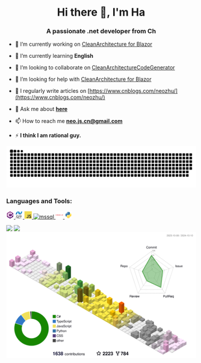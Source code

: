
<h1 align="center">Hi there 👋, I'm Ha</h1>
<h3 align="center">A passionate .net developer from Ch</h3>


- 🔭 I’m currently working on [CleanArchitecture for Blazor](https://github.com/neozhu/CleanArchitectureWithBlazorServer)

- 🌱 I’m currently learning **English**

- 👯 I’m looking to collaborate on [CleanArchitectureCodeGenerator](https://github.com/neozhu/CleanArchitectureCodeGenerator)

- 🤝 I’m looking for help with [CleanArchitecture for Blazor](https://github.com/neozhu/CleanArchitectureWithBlazorServer)

- 📝 I regularly write articles on [https://www.cnblogs.com/neozhu/](https://www.cnblogs.com/neozhu/)

- 💬 Ask me about [**here**](https://github.com/neozhu/neozhu/issues)

- 📫 How to reach me **neo.js.cn@gmail.com**

- ⚡ **I think I am rational guy.**

<picture>
  <source
    media="(prefers-color-scheme: dark)"
    srcset="https://raw.githubusercontent.com/neozhu/neozhu/output/github-contribution-grid-snake-dark.svg"
  />
  <source
    media="(prefers-color-scheme: light)"
    srcset="https://raw.githubusercontent.com/neozhu/neozhu/output/github-contribution-grid-snake.svg"
  />
  <img
    alt="github contribution grid snake animation"
    src="https://raw.githubusercontent.com/neozhu/neozhu/output/github-contribution-grid-snake.svg"
  />
</picture>



<h3 align="left">Languages and Tools:</h3>

<a href="https://www.w3schools.com/cs/" target="_blank"> <img src="https://raw.githubusercontent.com/devicons/devicon/master/icons/csharp/csharp-original.svg" alt="csharp" width="20" height="20"/> </a> 
<a href="https://dotnet.microsoft.com/" target="_blank"> <img src="https://raw.githubusercontent.com/devicons/devicon/master/icons/dot-net/dot-net-original-wordmark.svg" alt="dotnet" width="20" height="20"/> </a>
 <a href="https://developer.mozilla.org/en-US/docs/Web/JavaScript" target="_blank"> <img src="https://raw.githubusercontent.com/devicons/devicon/master/icons/javascript/javascript-original.svg" alt="javascript" width="20" height="20"/> </a> <a href="https://www.microsoft.com/en-us/sql-server" target="_blank"> <img src="https://www.svgrepo.com/show/303229/microsoft-sql-server-logo.svg" alt="mssql" width="20" height="20"/> </a> 
  <a href="https://www.oracle.com/" target="_blank"> <img src="https://raw.githubusercontent.com/devicons/devicon/master/icons/oracle/oracle-original.svg" alt="oracle" width="20" height="20"/> </a> <a href="https://www.python.org" target="_blank"> <img src="https://raw.githubusercontent.com/devicons/devicon/master/icons/python/python-original.svg" alt="python" width="20" height="20"/> </a> </p>

 
<picture>
  <source
    srcset="https://github-readme-stats.vercel.app/api?username=neozhu&show_icons=true&theme=dark"
    media="(prefers-color-scheme: dark)"
  />
  <source
    srcset="https://github-readme-stats.vercel.app/api?username=neozhu&show_icons=true"
    media="(prefers-color-scheme: light), (prefers-color-scheme: no-preference)"
  />
  <img src="https://github-readme-stats.vercel.app/api?username=neozhu&show_icons=true" />
</picture>

<picture>
  <source
    srcset="https://streak-stats.demolab.com/?user=neozhu&theme=dark"
    media="(prefers-color-scheme: dark)"
  />
  <source
    srcset="https://streak-stats.demolab.com/?user=neozhu"
    media="(prefers-color-scheme: light), (prefers-color-scheme: no-preference)"
  />
  <img src="https://streak-stats.demolab.com/?user=neozhu" />
</picture>

 <picture>
  <source
    media="(prefers-color-scheme: dark)"
    srcset="https://raw.githubusercontent.com/neozhu/neozhu/output/profile-night-rainbow.svg"
  />
  <source
    media="(prefers-color-scheme: light)"
    srcset="https://raw.githubusercontent.com/neozhu/neozhu/output/profile-season-animate.svg"
  />
  <img
    alt="github contribution grid snake animation"
    src="https://raw.githubusercontent.com/neozhu/neozhu/output/profile-south-season-animate.svg"
  />
</picture>

